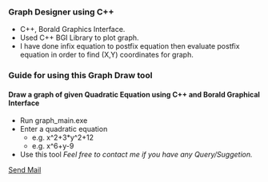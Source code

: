 ### Graph Designer using C++

* C++, Borald Graphics Interface.
* Used C++ BGI Library to plot graph.
* I have done infix equation to postfix equation then evaluate postfix equation in order to find (X,Y) coordinates for graph.

### Guide for using this Graph Draw tool
 
#### Draw a graph of given Quadratic Equation using C++ and Borald Graphical Interface

* Run graph_main.exe
* Enter a quadratic equation 
    * e.g. x^2+3*y^2+12
    * e.g. x^6+y-9
* Use this tool
_Feel free to contact me if you have any Query/Suggetion._


[Send Mail](mailto:geekforgeeks222@gmail.com)
